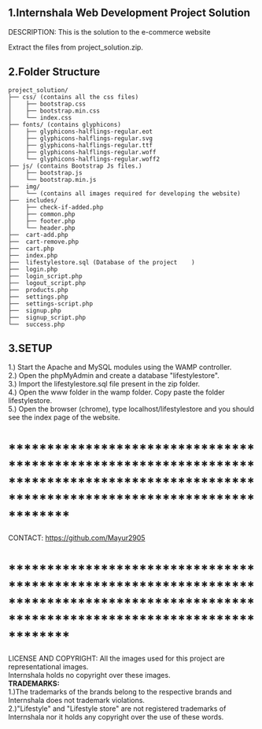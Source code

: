 ## 1.Internshala  Web Development Project Solution

DESCRIPTION: This is the solution to the e-commerce website </br>

Extract the files from project_solution.zip.</br>
</p>

##  2.Folder Structure
	
	
	project_solution/
	├── css/ (contains all the css files)
	│    ├── bootstrap.css
	│    ├── bootstrap.min.css
	│    └── index.css
	├── fonts/ (contains glyphicons)
	│    ├── glyphicons-halflings-regular.eot
	│    ├── glyphicons-halflings-regular.svg
	│    ├── glyphicons-halflings-regular.ttf
	│    ├── glyphicons-halflings-regular.woff
	│    └── glyphicons-halflings-regular.woff2
	├── js/ (contains Bootstrap Js files.)
	│    ├── bootstrap.js
	│    └── bootstrap.min.js
	├──  img/
	│    └── (contains all images required for developing the website)
	├──  includes/	 
	│    ├── check-if-added.php
	│    ├── common.php
	│    ├── footer.php
	│    └── header.php
	├──  cart-add.php
	├──  cart-remove.php
	├──  cart.php 
	├──  index.php
	├──  lifestylestore.sql (Database of the project	)
	├──  login.php
	├──  login_script.php
	├──  logout_script.php
	├──  products.php
	├──  settings.php
	├──  settings-script.php
	├──  signup.php
	├──  signup_script.php
	└──  success.php

## 3.SETUP				
<p>1.) Start the Apache and MySQL modules using the WAMP controller.</br>
2.) Open the phpMyAdmin and create a database "lifestylestore".</br>
3.) Import the lifestylestore.sql file present in the zip folder.</br>
4.) Open the www folder in the wamp folder. Copy paste the folder lifestylestore.</br>
5.) Open the browser (chrome), type localhost/lifestylestore and you should see the index page of the website.</br>
</p>

# <b>****************************************************************************************************************************************</b>
CONTACT: https://github.com/Mayur2905

# <b>****************************************************************************************************************************************</b>
<p>LICENSE AND COPYRIGHT: All the images used for this project are representational images.</br>
Internshala holds no copyright over these images.</br>
<b>TRADEMARKS:</b></br>
1.)The trademarks of the brands belong to the respective brands and Internshala does not trademark violations.</br>
2.)"Lifestyle" and "Lifestyle store" are not registered trademarks of Internshala nor it holds any copyright over the use of these words.</br>
</p>
